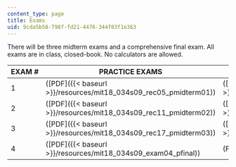 ```yaml
---
content_type: page
title: Exams
uid: 9cda5b58-798f-fd21-4476-344f03f1e363
---
```


There will be three midterm exams and a comprehensive final exam. All exams are in class, closed-book. No calculators are allowed.

| EXAM # | PRACTICE EXAMS | EXAMS |
| --- | --- | --- |
| 1 | ([PDF]({{< baseurl >}}/resources/mit18_034s09_rec05_pmidterm01)) | ([PDF]({{< baseurl >}}/resources/mit18_034s09_exam01_midterm01)) |
| 2 | ([PDF]({{< baseurl >}}/resources/mit18_034s09_rec11_pmidterm02)) | ([PDF]({{< baseurl >}}/resources/mit18_034s09_exam02_midterm02)) |
| 3 | ([PDF]({{< baseurl >}}/resources/mit18_034s09_rec17_pmidterm03)) | ([PDF]({{< baseurl >}}/resources/mit18_034s09_exam03_midterm03)) |
| 4 | ([PDF]({{< baseurl >}}/resources/mit18_034s09_exam04_pfinal)) | (Final exam  {{< br >}}not available)